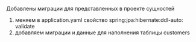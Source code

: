 Добавлены миграции для представленных в проекте сущностей

1. меняем в application.yaml свойство spring:jpa:hibernate:ddl-auto: validate
2. добавляем миграции и данные для наполнения таблицы customers
